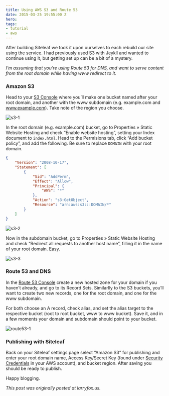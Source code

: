 ```yaml
---
title: Using AWS S3 and Route 53
date: 2015-03-25 19:55:00 Z
hero: 
tags:
- tutorial
- aws
---
```


After building Siteleaf we took it upon ourselves to each rebuild our site using the service. I had previously used S3 with Jeykll and wanted to continue using it, but getting set up can be a bit of a mystery.

_I’m assuming that you’re using Route 53 for DNS, and want to serve content from the root domain while having www redirect to it._

### Amazon S3

Head to your [S3 Console](https://console.aws.amazon.com/s3) where you’ll make one bucket named after your root domain, and another with the www subdomain (e.g. example.com and www.example.com). Take note of the region you choose.

![s3-1](/uploads/s3-1.gif)



In the root domain (e.g. example.com) bucket, go to Properties » Static Website Hosting and check “Enable website hosting”, setting your Index document to `index.html`. Head to the Permisions tab, click “Add bucket policy”, and add the following. Be sure to replace `DOMAIN` with your root domain.

```JSON
{
    "Version": "2008-10-17",
    "Statement": [
        {
            "Sid": "AddPerm",
            "Effect": "Allow",
            "Principal": {
                "AWS": "*"
            },
            "Action": "s3:GetObject",
            "Resource": "arn:aws:s3:::DOMAIN/*"
        }
    ]
}
```

![s3-2](/uploads/s3-2.gif) 

Now in the subdomain bucket, go to Properties » Static Website Hosting and check “Redirect all requests to another host name”, filling it in the name of your root domain. Easy.

![s3-3](/uploads/s3-3.gif) 

### Route 53 and DNS

In the [Route 53 Console](https://console.aws.amazon.com/route53) create a new hosted zone for your domain if you haven’t already, and go to its Record Sets. Similarlly to the S3 buckets, you’ll want to create two new records, one for the root domain, and one for the www subdomain.

For both choose an A record, check alias, and set the alias target to the respective bucket (root to root bucket, www to www bucket). Save it, and in a few moments your domain and subdomain should point to your bucket.

![route53-1](/uploads/route53-1.gif) 

### Publishing with Siteleaf

Back on your Siteleaf settings page select “Amazon S3” for publishing and enter your root domain name, Access Key/Secret Key (found under [Security Credentials](https://portal.aws.amazon.com/gp/aws/securityCredentials) in your AWS account), and bucket region. After saving you should be ready to publish.

Happy blogging.

*This post was originally posted at larryfox.us.*
